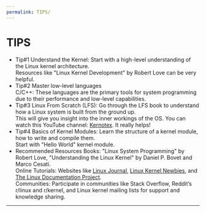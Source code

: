 ```yaml
---
permalink: TIPS/
---
```


# TIPS

* Tip#1
  Understand the Kernel: Start with a high-level understanding of the Linux kernel architecture.</br>
  Resources like "Linux Kernel Development" by Robert Love can be very helpful.
* Tip#2
  Master low-level languages </br>
  C/C++: These languages are the primary tools for system programming due to their performance and low-level capabilities.
* Tip#3
  Linux From Scratch (LFS): Go through the LFS book to understand how a Linux system is built from the ground up. </br>
  This will give you insight into the inner workings of the OS. You can watch this YouTube channel: [Kernotex](https://www.youtube.com/@Kernotex). It really helps!
* Tip#4
  Basics of Kernel Modules: Learn the structure of a kernel module, how to write and compile them.</br>
  Start with "Hello World" kernel module.
* Recommended Resources
Books: "Linux System Programming" by Robert Love, "Understanding the Linux Kernel" by Daniel P. Bovet and Marco Cesati.</br>
Online Tutorials: Websites like [Linux Journal](https://www.linuxjournal.com), [Linux Kernel Newbies](https://kernelnewbies.org), and [The Linux Documentation Project](https://tldp.org).</br>
Communities: Participate in communities like Stack Overflow, Reddit’s r/linux and r/kernel, and Linux kernel mailing lists for support and knowledge sharing.
<hr>
